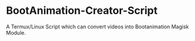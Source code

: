 # BootAnimation-Creator-Script
A Termux/Linux Script which can convert videos into Bootanimation Magisk Module.
